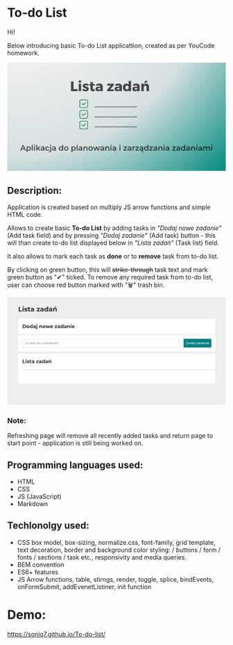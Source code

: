 # To-do List

Hi!

Below introducing basic To-do List applicattion, created as per YouCode homework.

![OG Image](https://raw.githubusercontent.com/Soniq7/To-do-list/main/images/og-image.jpg)

## Description:

Application is created based on multiply JS arrow functions and simple HTML code.

Allows to create basic **To-do List** by adding tasks in *"Dodaj nowe zadanie"* (Add task field) and by pressing *"Dodaj zadanie"* (Add task) button - this will than create to-do list displayed below in *"Lista zadań"* (Task list) field.

It also allows to mark each task as **done** or to **remove** task from to-do list. 

By clicking on green button, this will ~~strike-through~~ task text and mark green button as "✔" ticked. To remove any required task from to-do list, user can choose red button marked with "🗑" trash bin.

![Presentation](https://github.com/Soniq7/To-do-list/blob/main/images/presentation.gif?raw=true)

### **Note:** 
Refreshing page will remove all recently added tasks and return page to start point - application is still being worked on.

## Programming languages used:

- HTML
- CSS
- JS (JavaScript)
- Markdown

## Techlonolgy used:

- CSS box model, box-sizing, normalize.css, font-family, grid template, text decoration, border and background color styling: / buttons / form / fonts / sections / task etc., responsivity and media queries.
- BEM convention
- ES6+ features
- JS Arrow functions, table, stirngs, render, toggle, splice, bindEvents, onFormSubmit, addEvenetListiner, init function

# Demo:
https://soniq7.github.io/To-do-list/